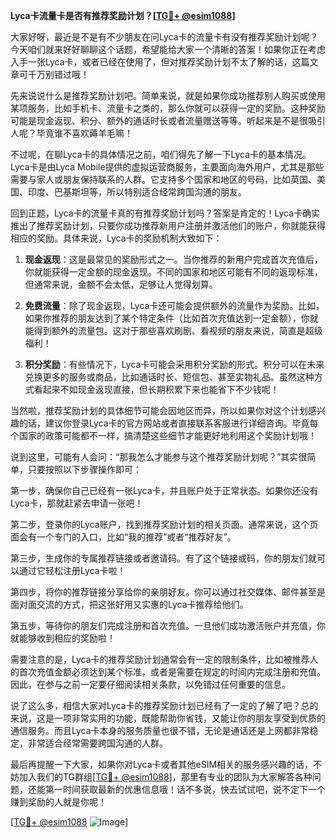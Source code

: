 **Lyca卡流量卡是否有推荐奖励计划？[[TG💪+ @esim1088](https://t.me/s/esim1088)]**

大家好呀，最近是不是有不少朋友在问Lyca卡的流量卡有没有推荐奖励计划呢？今天咱们就来好好聊聊这个话题，希望能给大家一个清晰的答案！如果你正在考虑入手一张Lyca卡，或者已经在使用了，但对推荐奖励计划不太了解的话，这篇文章可千万别错过哦！

先来说说什么是推荐奖励计划吧。简单来说，就是如果你成功推荐别人购买或使用某项服务，比如手机卡、流量卡之类的，那么你就可以获得一定的奖励。这种奖励可能是现金返现、积分、额外的通话时长或者流量赠送等等。听起来是不是很吸引人呢？毕竟谁不喜欢薅羊毛嘛！

不过呢，在聊Lyca卡的具体情况之前，咱们得先了解一下Lyca卡的基本情况。Lyca卡是由Lyca Mobile提供的虚拟运营商服务，主要面向海外用户，尤其是那些需要与家人或朋友保持联系的人群。它支持多个国家和地区的号码，比如英国、美国、印度、巴基斯坦等，所以特别适合经常跨国沟通的朋友。

回到正题，Lyca卡的流量卡真的有推荐奖励计划吗？答案是肯定的！Lyca卡确实推出了推荐奖励计划，只要你成功推荐新用户注册并激活他们的账户，你就能获得相应的奖励。具体来说，Lyca卡的奖励机制大致如下：

1. **现金返现**：这是最常见的奖励形式之一。当你推荐的新用户完成首次充值后，你就能获得一定金额的现金返现。不同的国家和地区可能有不同的返现标准，但通常来说，金额不会太低，足够让人觉得划算。

2. **免费流量**：除了现金返现，Lyca卡还可能会提供额外的流量作为奖励。比如，如果你推荐的朋友达到了某个特定条件（比如首次充值达到一定金额），你就能得到额外的流量包。这对于那些喜欢刷剧、看视频的朋友来说，简直是超级福利！

3. **积分奖励**：有些情况下，Lyca卡可能会采用积分奖励的形式。积分可以在未来兑换更多的服务或商品，比如通话时长、短信包、甚至实物礼品。虽然这种方式看起来不如现金返现直接，但长期积累下来也能省下不少钱呢！

当然啦，推荐奖励计划的具体细节可能会因地区而异，所以如果你对这个计划感兴趣的话，建议你登录Lyca卡的官方网站或者直接联系客服进行详细咨询。毕竟每个国家的政策可能都不一样，搞清楚这些细节才能更好地利用这个奖励计划哦！

说到这里，可能有人会问：“那我怎么才能参与这个推荐奖励计划呢？”其实很简单，只要按照以下步骤操作即可：

第一步，确保你自己已经有一张Lyca卡，并且账户处于正常状态。如果你还没有Lyca卡，那就赶紧去申请一张吧！

第二步，登录你的Lyca账户，找到推荐奖励计划的相关页面。通常来说，这个页面会有一个专门的入口，比如“我的推荐”或者“推荐好友”。

第三步，生成你的专属推荐链接或者邀请码。有了这个链接或码，你的朋友们就可以通过它轻松注册Lyca卡啦！

第四步，将你的推荐链接分享给你的亲朋好友。你可以通过社交媒体、邮件甚至是面对面交流的方式，把这张好用又实惠的Lyca卡推荐给他们。

第五步，等待你的朋友们完成注册和首次充值。一旦他们成功激活账户并充值，你就能够收到相应的奖励啦！

需要注意的是，Lyca卡的推荐奖励计划通常会有一定的限制条件，比如被推荐人的首次充值金额必须达到某个标准，或者是需要在规定的时间内完成注册和充值。因此，在参与之前一定要仔细阅读相关条款，以免错过任何重要的信息。

说了这么多，相信大家对Lyca卡的推荐奖励计划已经有了一定的了解了吧？总的来说，这是一项非常实用的功能，既能帮助你省钱，又能让你的朋友享受到优质的通信服务。而且Lyca卡本身的服务质量也很不错，无论是通话还是上网都非常稳定，非常适合经常需要跨国沟通的人群。

最后再提醒一下大家，如果你对Lyca卡或者其他eSIM相关的服务感兴趣的话，不妨加入我们的TG群组[[TG💪+ @esim1088](https://t.me/s/esim1088)]，那里有专业的团队为大家解答各种问题，还能第一时间获取最新的优惠信息哦！话不多说，快去试试吧，说不定下一个赚到奖励的人就是你呢！

[[TG💪+ @esim1088](https://t.me/s/esim1088) ![Image](https://i.postimg.cc/4NQfJmqS/Snipaste-2025-05-13-00-14-12.png)]